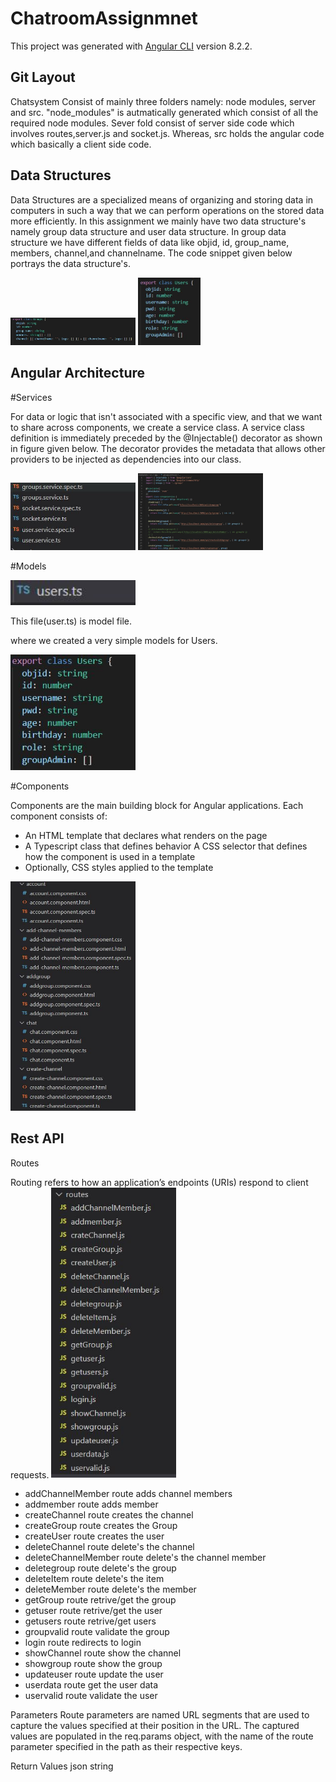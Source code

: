 # ChatroomAssignmnet

This project was generated with [Angular CLI](https://github.com/angular/angular-cli) version 8.2.2.

## Git Layout
 Chatsystem Consist of mainly three folders namely: node modules, server and src. "node_modules" is autmatically generated which consist of all the required node modules. Sever fold consist of server side code which involves routes,server.js and socket.js. Whereas, src holds the angular code which basically a client side code.

 ## Data Structures
 Data Structures are a specialized means of organizing and storing data in computers in such a way that we can perform operations on the stored data more efficiently. In this assignment we mainly have two data structure's namely group data structure and user data structure. In group data structure we have different fields of data like objid, id, group_name, members, channel,and channelname. The code snippet given below portrays the data structure's.

 <img src="images/data_structure_group.JPG" width="200">
 <img src="images/data_structure_user.JPG" width="100">
 
## Angular Architecture

#Services

For data or logic that isn't associated with a specific view, and that we want to share across components, we create a service class. A service class definition is immediately preceded by the @Injectable() decorator as shown in figure given below. The decorator provides the metadata that allows other providers to be injected as dependencies into our class.

<img src="images/Services_files.JPG" width="200">
<img src="images/group_services.JPG" width="200">

#Models

<img src="images/model_angular.JPG" width="200">

This file(user.ts) is model file. <br/>

where we created a very simple models for Users.

<img src="images/model_angular2.JPG" width="200">

#Components

Components are the main building block for Angular applications. Each component consists of:

* An HTML template that declares what renders on the page
* A Typescript class that defines behavior
A CSS selector that defines how the component is used in a template
* Optionally, CSS styles applied to the template

<img src="images/component_files.JPG" width="200">


## Rest API

Routes

Routing refers to how an application’s endpoints (URIs) respond to client requests. 
<img src="images/Routes.JPG" width="200">

* addChannelMember route adds channel members
* addmember route adds member
* createChannel route creates  the channel
* createGroup route creates the Group
* createUser route creates the user
* deleteChannel route delete's the channel
* deleteChannelMember route delete's the channel member
* deletegroup route delete's the group
* deleteItem route delete's the item
* deleteMember route delete's the member
* getGroup route retrive/get the group
* getuser route retrive/get the user
* getusers route retrive/get users
* groupvalid route validate the group
* login route redirects to login
* showChannel route show the channel
* showgroup route show the group
* updateuser route update the user
* userdata route get the user data
* uservalid route validate the user 

Parameters
Route parameters are named URL segments that are used to capture the values specified at their position in the URL. The captured values are populated in the req.params object, with the name of the route parameter specified in the path as their respective keys.

Return Values
json string 